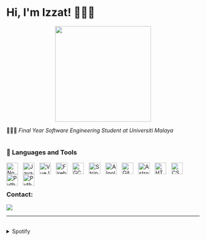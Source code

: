 # Hi, I'm Izzat! 🧑🏻‍💻

<div style="text-align: center;">
  <img src="https://i.pinimg.com/originals/8b/35/fe/8b35fef55fba1a201c9c7a11d3ec3d64.gif" width="250">
</div>



🧑🏻‍🎓 <i>Final Year Software Engineering Student at Universiti Malaya</i>

#

### 🧰 Languages and Tools

<img align="left" alt="NodeJS" width="30px" style="padding-right:10px;" src="https://cdn.jsdelivr.net/gh/devicons/devicon/icons/nodejs/nodejs-plain-wordmark.svg"/>
<img align="left" alt="Javascript" width="30px" style="padding-right:10px;" src="https://cdn.jsdelivr.net/gh/devicons/devicon/icons/javascript/javascript-original.svg"/>
<img align="left" alt="VueJS" width="30px" style="padding-right:10px;" src="https://cdn.jsdelivr.net/gh/devicons/devicon/icons/vuejs/vuejs-original.svg"/>
<img align="left" alt="Firebase" width="30px" style="padding-right:10px;" src="https://cdn.jsdelivr.net/gh/devicons/devicon/icons/firebase/firebase-plain.svg"/>
<img align="left" alt="GCP" width="30px" style="padding-right:10px;" src="https://user-images.githubusercontent.com/25181517/183911547-990692bc-8411-4878-99a0-43506cdb69cf.png"/>
<img align="left" alt="Stripe" width="30px" style="padding-right:10px;" src="https://cdn-icons-png.flaticon.com/512/5968/5968382.png"/>
<img align="left" alt="Algolia" width="30px" style="padding-right:10px;" src="https://cdn-icons-png.flaticon.com/512/5969/5969003.png"/>
<img align="left" alt="Git" width="30px" style="padding-right:10px;" src="https://cdn.jsdelivr.net/gh/devicons/devicon/icons/git/git-original.svg"/>
<picture>
  <source media="(prefers-color-scheme: dark)" srcset="https://astro.build/assets/press/logomark-dark.png">
  <source media="(prefers-color-scheme: light)" srcset="https://astro.build/assets/press/logomark-light.svg">
  <img align="left" alt="Astro" width="30px" style="padding-right:10px;" src="https://astro.build/assets/press/logomark-dark.png"/>
</picture>
<img align="left" alt="HTML" width="30px" style="padding-right:10px;" src="https://cdn.jsdelivr.net/gh/devicons/devicon/icons/html5/html5-plain.svg"/>
<img align="left" alt="CSS" width="30px" style="padding-right:10px;" src="https://cdn.jsdelivr.net/gh/devicons/devicon/icons/css3/css3-plain.svg"/>
<img align="left" alt="Python" width="30px" style="padding-right:10px;" src="https://cdn.jsdelivr.net/gh/devicons/devicon/icons/python/python-original-wordmark.svg"/>
<img align="left" alt="Python" width="30px" style="padding-right:10px;" src="https://cdn.jsdelivr.net/gh/devicons/devicon/icons/java/java-original.svg"/>
<br>
<br>

#

### Contact:
<a href="mailto:izzathaikalzainal@gmail.com"><img src="https://img.shields.io/badge/Gmail-D14836?style=for-the-badge&logo=gmail&logoColor=white"></a>

---
<br>

<details><summary>Spotify</summary>
This section updates <em>automatically</em> (If there is any changes).<br>
Since I like listening to music, it might be interesting to share my top tracks with 3 different timeframes.

<table>
<tr><th style="text-align:center">~ 4 Weeks</th><th style="text-align:center">~ 6 Months</th><th style="text-align:center">~ Several Years</th></tr>
<tr><td>

|No.|      Song       |
|:-:|:---------------:|
| 1 | <p align="center"><img id="shortImg_1" src="https://i.scdn.co/image/ab67616d00004851f8c8297efc6022534f1357e1" width="64" height="64"><br/><b id="shortTitle_1">APT.</b><br/><i id="shortArtist_1">ROSÉ</i></p> |
| 2 | <p align="center"><img id="shortImg_2" src="https://i.scdn.co/image/ab67616d000048510fc598038040859794c600e2" width="64" height="64"><br/><b id="shortTitle_2">Supernova</b><br/><i id="shortArtist_2">aespa</i></p> |
| 3 | <p align="center"><img id="shortImg_3" src="https://i.scdn.co/image/ab67616d00004851de5d7fcc7c044c9813e99b33" width="64" height="64"><br/><b id="shortTitle_3">Roller Coaster</b><br/><i id="shortArtist_3">NMIXX</i></p> |
| 4 | <p align="center"><img id="shortImg_4" src="https://i.scdn.co/image/ab67616d0000485181d97a31253b898bc4149195" width="64" height="64"><br/><b id="shortTitle_4">Run For Roses</b><br/><i id="shortArtist_4">NMIXX</i></p> |
| 5 | <p align="center"><img id="shortImg_5" src="https://i.scdn.co/image/ab67616d00004851eb1b1bb1651e8cca563f3967" width="64" height="64"><br/><b id="shortTitle_5">DICE</b><br/><i id="shortArtist_5">NMIXX</i></p> |

</td><td>

|No.|      Song       |
|:-:|:---------------:|
| 1 | <p align="center"><img id="mediumImg_1" src="https://i.scdn.co/image/ab67616d0000485181d97a31253b898bc4149195" width="64" height="64"><br/><b id="mediumTitle_1">Run For Roses</b><br/><i id="mediumArtist_1">NMIXX</i></p> |
| 2 | <p align="center"><img id="mediumImg_2" src="https://i.scdn.co/image/ab67616d00004851de5d7fcc7c044c9813e99b33" width="64" height="64"><br/><b id="mediumTitle_2">Roller Coaster</b><br/><i id="mediumArtist_2">NMIXX</i></p> |
| 3 | <p align="center"><img id="mediumImg_3" src="https://i.scdn.co/image/ab67616d00004851eb1b1bb1651e8cca563f3967" width="64" height="64"><br/><b id="mediumTitle_3">DICE</b><br/><i id="mediumArtist_3">NMIXX</i></p> |
| 4 | <p align="center"><img id="mediumImg_4" src="https://i.scdn.co/image/ab67616d000048514b32002f8a5e4ee2a5db5ace" width="64" height="64"><br/><b id="mediumTitle_4">Love Me Like This</b><br/><i id="mediumArtist_4">NMIXX</i></p> |
| 5 | <p align="center"><img id="mediumImg_5" src="https://i.scdn.co/image/ab67616d0000485181d97a31253b898bc4149195" width="64" height="64"><br/><b id="mediumTitle_5">DASH</b><br/><i id="mediumArtist_5">NMIXX</i></p> |

</td><td>

|No.|      Song       |
|:-:|:---------------:|
| 1 | <p align="center"><img id="longImg_1" src="https://i.scdn.co/image/ab67616d00004851c7b6b2976e38a802eebff046" width="64" height="64"><br/><b id="longTitle_1">MY BAG</b><br/><i id="longArtist_1">(G)I-DLE</i></p> |
| 2 | <p align="center"><img id="longImg_2" src="https://i.scdn.co/image/ab67616d00004851c7b6b2976e38a802eebff046" width="64" height="64"><br/><b id="longTitle_2">Never Stop Me</b><br/><i id="longArtist_2">(G)I-DLE</i></p> |
| 3 | <p align="center"><img id="longImg_3" src="https://i.scdn.co/image/ab67616d00004851a991995542d50a691b9ae5be" width="64" height="64"><br/><b id="longTitle_3">ANTIFRAGILE</b><br/><i id="longArtist_3">LE SSERAFIM</i></p> |
| 4 | <p align="center"><img id="longImg_4" src="https://i.scdn.co/image/ab67616d000048517ff1c1d0d05e123f895635fe" width="64" height="64"><br/><b id="longTitle_4">DUMB DUMB</b><br/><i id="longArtist_4">JEON SOMI</i></p> | 
| 5 | <p align="center"><img id="longImg_5" src="https://i.scdn.co/image/ab67616d00004851e0673f1aa086b283c865817e" width="64" height="64"><br/><b id="longTitle_5">Senorita</b><br/><i id="longArtist_5">(G)I-DLE</i></p> |
</td></tr> </table>

</details>
